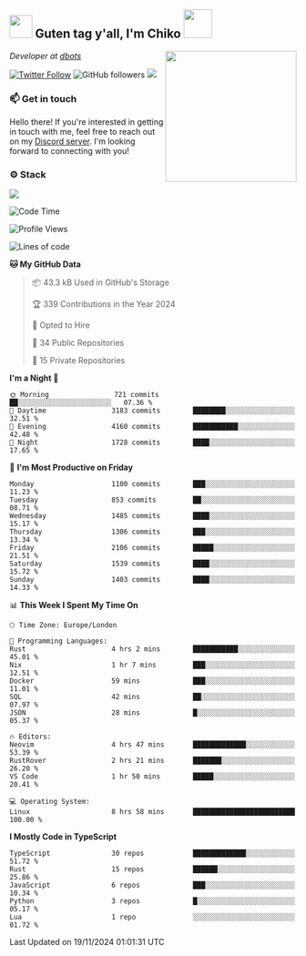 <h2><img src="https://cdn.discordapp.com/emojis/1100181376730402906.gif?quality=lossless" width="40"> Guten tag y'all, I'm Chiko <img src="https://a.ppy.sh/15907233" width="50"></h2>
<a href="https://cataas.com"><img align='right' src="https://cataas.com/cat" width="230"></a>
<p><em>Developer at <a href="https://github.com/dbotsfun">dbots</a></em></p>

[![Twitter Follow](https://img.shields.io/twitter/follow/chikoxq?label=Follow)](https://twitter.com/intent/follow?screen_name=chikoxq)
![GitHub followers](https://img.shields.io/github/followers/chikof?label=Follow&style=social)
![](https://komarev.com/ghpvc/?username=chikof&color=blue)

### 📫 Get in touch
Hello there! If you're interested in getting in touch with me, feel free to reach out on my [Discord server](https://discord.gg/sejc7TnX6N). I'm looking forward to connecting with you!

### ⚙️ Stack
[![](https://skillicons.dev/icons?i=git,kubernetes,docker,js,ts,cloudflare,css,deno,express,graphql,html,mongodb,nestjs,py,react,apollo,bash,java,lua,nextjs,netlify,nodejs,ps,powershell,rust,neovim,tauri,sentry,postgres,tailwind,prisma,actix,workers)](https://skillicons.dev)

<!--START_SECTION:waka-->
![Code Time](http://img.shields.io/badge/Code%20Time-1%2C944%20hrs%2028%20mins-blue)

![Profile Views](http://img.shields.io/badge/Profile%20Views-4-blue)

![Lines of code](https://img.shields.io/badge/From%20Hello%20World%20I%27ve%20Written-7.4%20million%20lines%20of%20code-blue)

**🐱 My GitHub Data** 

> 📦 43.3 kB Used in GitHub's Storage 
 > 
> 🏆 339 Contributions in the Year 2024
 > 
> 💼 Opted to Hire
 > 
> 📜 34 Public Repositories 
 > 
> 🔑 15 Private Repositories 
 > 
**I'm a Night 🦉** 

```text
🌞 Morning                721 commits         ██░░░░░░░░░░░░░░░░░░░░░░░   07.36 % 
🌆 Daytime                3183 commits        ████████░░░░░░░░░░░░░░░░░   32.51 % 
🌃 Evening                4160 commits        ███████████░░░░░░░░░░░░░░   42.48 % 
🌙 Night                  1728 commits        ████░░░░░░░░░░░░░░░░░░░░░   17.65 % 
```
📅 **I'm Most Productive on Friday** 

```text
Monday                   1100 commits        ███░░░░░░░░░░░░░░░░░░░░░░   11.23 % 
Tuesday                  853 commits         ██░░░░░░░░░░░░░░░░░░░░░░░   08.71 % 
Wednesday                1485 commits        ████░░░░░░░░░░░░░░░░░░░░░   15.17 % 
Thursday                 1306 commits        ███░░░░░░░░░░░░░░░░░░░░░░   13.34 % 
Friday                   2106 commits        █████░░░░░░░░░░░░░░░░░░░░   21.51 % 
Saturday                 1539 commits        ████░░░░░░░░░░░░░░░░░░░░░   15.72 % 
Sunday                   1403 commits        ████░░░░░░░░░░░░░░░░░░░░░   14.33 % 
```


📊 **This Week I Spent My Time On** 

```text
🕑︎ Time Zone: Europe/London

💬 Programming Languages: 
Rust                     4 hrs 2 mins        ███████████░░░░░░░░░░░░░░   45.01 % 
Nix                      1 hr 7 mins         ███░░░░░░░░░░░░░░░░░░░░░░   12.51 % 
Docker                   59 mins             ███░░░░░░░░░░░░░░░░░░░░░░   11.01 % 
SQL                      42 mins             ██░░░░░░░░░░░░░░░░░░░░░░░   07.97 % 
JSON                     28 mins             █░░░░░░░░░░░░░░░░░░░░░░░░   05.37 % 

🔥 Editors: 
Neovim                   4 hrs 47 mins       █████████████░░░░░░░░░░░░   53.39 % 
RustRover                2 hrs 21 mins       ███████░░░░░░░░░░░░░░░░░░   26.20 % 
VS Code                  1 hr 50 mins        █████░░░░░░░░░░░░░░░░░░░░   20.41 % 

💻 Operating System: 
Linux                    8 hrs 58 mins       █████████████████████████   100.00 % 
```

**I Mostly Code in TypeScript** 

```text
TypeScript               30 repos            █████████████░░░░░░░░░░░░   51.72 % 
Rust                     15 repos            ██████░░░░░░░░░░░░░░░░░░░   25.86 % 
JavaScript               6 repos             ███░░░░░░░░░░░░░░░░░░░░░░   10.34 % 
Python                   3 repos             █░░░░░░░░░░░░░░░░░░░░░░░░   05.17 % 
Lua                      1 repo              ░░░░░░░░░░░░░░░░░░░░░░░░░   01.72 % 
```




 Last Updated on 19/11/2024 01:01:31 UTC
<!--END_SECTION:waka-->


<!--
<p align="center">
     <a href="https://discord.gg/HhybNhchcC"><img src="https://invidget.switchblade.xyz/sejc7TnX6N" align="center" ><a>
</p> 
-->
